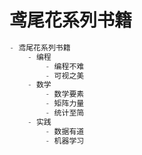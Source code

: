 # 鸢尾花系列书籍
```python
- 鸢尾花系列书籍
	- 编程
		- 编程不难
		- 可视之美
	- 数学
		- 数学要素
		- 矩阵力量
		- 统计至简
	- 实践
		- 数据有道
		- 机器学习
```